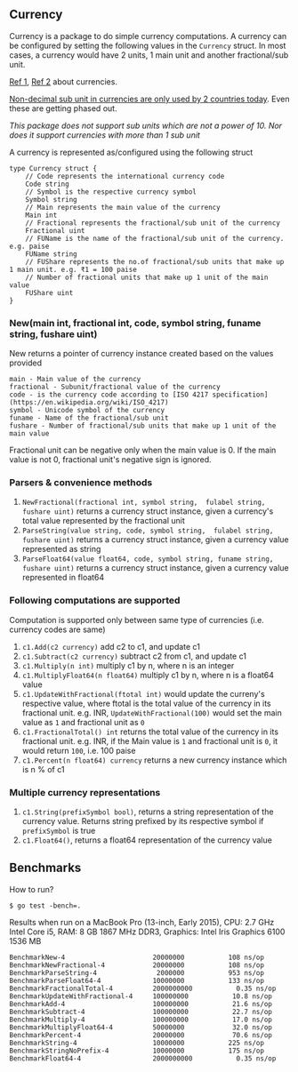 ## Currency

Currency is a package to do simple currency computations. A currency can be configured by setting the following values in the `Currency` struct. In most cases, a currency would have 2 units, 1 main unit and another fractional/sub unit.

[Ref 1](https://en.wikipedia.org/wiki/Denomination_(currency)), [Ref 2](https://en.wikipedia.org/wiki/Currency) about currencies.

[Non-decimal sub unit in currencies are only used by 2 countries today](https://en.wikipedia.org/wiki/Non-decimal_currency). Even these are getting phased out.

*This package does not support sub units which are not a power of 10. Nor does it support currencies with more than 1 sub unit*

A currency is represented as/configured using the following struct

```
type Currency struct {
	// Code represents the international currency code
	Code string
	// Symbol is the respective currency symbol
	Symbol string
	// Main represents the main value of the currency
	Main int
	// Fractional represents the fractional/sub unit of the currency
	Fractional uint
	// FUName is the name of the fractional/sub unit of the currency. e.g. paise
	FUName string
	// FUShare represents the no.of fractional/sub units that make up 1 main unit. e.g. ₹1 = 100 paise
	// Number of fractional units that make up 1 unit of the main value
	FUShare uint
}
```

### New(main int, fractional int, code, symbol string, funame string, fushare uint)

New returns a pointer of currency instance created based on the values provided

```
main - Main value of the currency
fractional - Subunit/fractional value of the currency
code - is the currency code according to [ISO 4217 specification](https://en.wikipedia.org/wiki/ISO_4217)
symbol - Unicode symbol of the currency
funame - Name of the fractional/sub unit
fushare - Number of fractional/sub units that make up 1 unit of the main value
```

Fractional unit can be negative only when the main value is 0. If the main value is not 0, fractional unit's negative sign is ignored.

### Parsers & convenience methods

1. `NewFractional(fractional int, symbol string,  fulabel string, fushare uint)` returns a currency struct instance, given a currency's total value represented by the fractional unit
3. `ParseString(value string, code, symbol string,  fulabel string, fushare uint)` returns a currency struct instance, given a currency value represented as string
4. `ParseFloat64(value float64, code, symbol string, funame string, fushare uint)` returns a currency struct instance, given a currency value represented in float64

### Following computations are supported

Computation is supported only between same type of currencies (i.e. currency codes are same)

1. `c1.Add(c2 currency)` add c2 to c1, and update c1
2. `c1.Subtract(c2 currency)` subtract c2 from c1, and update c1
3. `c1.Multiply(n int)` multiply c1 by n, where n is an integer
4. `c1.MultiplyFloat64(n float64)` multiply c1 by n, where n is a float64 value
5. `c1.UpdateWithFractional(ftotal int)` would update the curreny's respective value, where ftotal is the total value of the currency in its fractional unit. e.g. INR, `UpdateWithFractional(100)` would set the main value as `1` and fractional unit as `0`
6. `c1.FractionalTotal() int` returns the total value of the currency in its fractional unit. e.g. INR, if the Main value is `1` and fractional unit is `0`, it would return `100`, i.e. 100 paise
7. `c1.Percent(n float64) currency` returns a new currency instance which is n % of c1

### Multiple currency representations

1. `c1.String(prefixSymbol bool)`, returns a string representation of the currency value. Returns string prefixed by its respective symbol if `prefixSymbol` is true
2. `c1.Float64()`, returns a float64 representation of the currency value

## Benchmarks

How to run?

`$ go test -bench=.`

Results when run on a MacBook Pro (13-inch, Early 2015), CPU: 2.7 GHz Intel Core i5, RAM: 8 GB 1867 MHz DDR3, Graphics: Intel Iris Graphics 6100 1536 MB

```
BenchmarkNew-4                    	20000000	       108 ns/op
BenchmarkNewFractional-4          	20000000	       108 ns/op
BenchmarkParseString-4            	 2000000	       953 ns/op
BenchmarkParseFloat64-4           	10000000	       133 ns/op
BenchmarkFractionalTotal-4        	2000000000	         0.35 ns/op
BenchmarkUpdateWithFractional-4   	100000000	        10.8 ns/op
BenchmarkAdd-4                    	100000000	        21.6 ns/op
BenchmarkSubtract-4               	100000000	        22.7 ns/op
BenchmarkMultiply-4               	100000000	        17.0 ns/op
BenchmarkMultiplyFloat64-4        	50000000	        32.0 ns/op
BenchmarkPercent-4                	20000000	        70.6 ns/op
BenchmarkString-4                 	10000000	       225 ns/op
BenchmarkStringNoPrefix-4         	10000000	       175 ns/op
BenchmarkFloat64-4                	2000000000	         0.35 ns/op
```